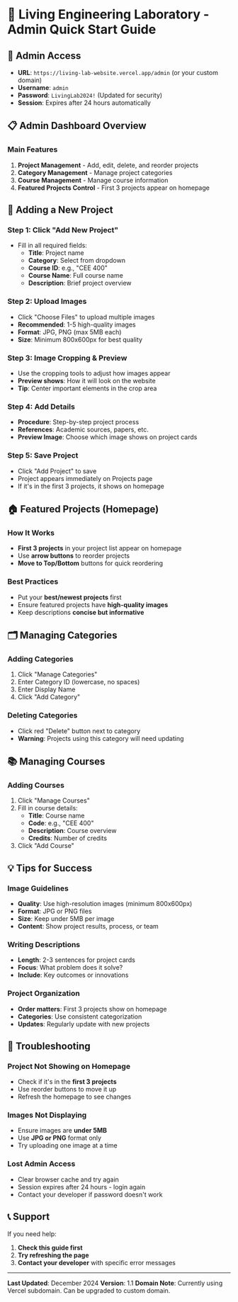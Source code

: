 # 🎯 Living Engineering Laboratory - Admin Quick Start Guide

## 🔐 Admin Access
- **URL**: `https://living-lab-website.vercel.app/admin` (or your custom domain)
- **Username**: `admin`
- **Password**: `LivingLab2024!` (Updated for security)
- **Session**: Expires after 24 hours automatically

## 📋 Admin Dashboard Overview

### **Main Features**
1. **Project Management** - Add, edit, delete, and reorder projects
2. **Category Management** - Manage project categories
3. **Course Management** - Manage course information
4. **Featured Projects Control** - First 3 projects appear on homepage

## 🎨 Adding a New Project

### **Step 1: Click "Add New Project"**
- Fill in all required fields:
  - **Title**: Project name
  - **Category**: Select from dropdown
  - **Course ID**: e.g., "CEE 400"
  - **Course Name**: Full course name
  - **Description**: Brief project overview

### **Step 2: Upload Images**
- Click "Choose Files" to upload multiple images
- **Recommended**: 1-5 high-quality images
- **Format**: JPG, PNG (max 5MB each)
- **Size**: Minimum 800x600px for best quality

### **Step 3: Image Cropping & Preview**
- Use the cropping tools to adjust how images appear
- **Preview shows**: How it will look on the website
- **Tip**: Center important elements in the crop area

### **Step 4: Add Details**
- **Procedure**: Step-by-step project process
- **References**: Academic sources, papers, etc.
- **Preview Image**: Choose which image shows on project cards

### **Step 5: Save Project**
- Click "Add Project" to save
- Project appears immediately on Projects page
- If it's in the first 3 projects, it shows on homepage

## 🏠 Featured Projects (Homepage)

### **How It Works**
- **First 3 projects** in your project list appear on homepage
- Use **arrow buttons** to reorder projects
- **Move to Top/Bottom** buttons for quick reordering

### **Best Practices**
- Put your **best/newest projects** first
- Ensure featured projects have **high-quality images**
- Keep descriptions **concise but informative**

## 🗂️ Managing Categories

### **Adding Categories**
1. Click "Manage Categories"
2. Enter Category ID (lowercase, no spaces)
3. Enter Display Name
4. Click "Add Category"

### **Deleting Categories**
- Click red "Delete" button next to category
- **Warning**: Projects using this category will need updating

## 📚 Managing Courses

### **Adding Courses**
1. Click "Manage Courses"
2. Fill in course details:
   - **Title**: Course name
   - **Code**: e.g., "CEE 400"
   - **Description**: Course overview
   - **Credits**: Number of credits
3. Click "Add Course"

## 💡 Tips for Success

### **Image Guidelines**
- **Quality**: Use high-resolution images (minimum 800x600px)
- **Format**: JPG or PNG files
- **Size**: Keep under 5MB per image
- **Content**: Show project results, process, or team

### **Writing Descriptions**
- **Length**: 2-3 sentences for project cards
- **Focus**: What problem does it solve?
- **Include**: Key outcomes or innovations

### **Project Organization**
- **Order matters**: First 3 projects show on homepage
- **Categories**: Use consistent categorization
- **Updates**: Regularly update with new projects

## 🔧 Troubleshooting

### **Project Not Showing on Homepage**
- Check if it's in the **first 3 projects**
- Use reorder buttons to move it up
- Refresh the homepage to see changes

### **Images Not Displaying**
- Ensure images are **under 5MB**
- Use **JPG or PNG** format only
- Try uploading one image at a time

### **Lost Admin Access**
- Clear browser cache and try again
- Session expires after 24 hours - login again
- Contact your developer if password doesn't work

## 📞 Support

If you need help:
1. **Check this guide first**
2. **Try refreshing the page**
3. **Contact your developer** with specific error messages

---

**Last Updated**: December 2024
**Version**: 1.1
**Domain Note**: Currently using Vercel subdomain. Can be upgraded to custom domain.
